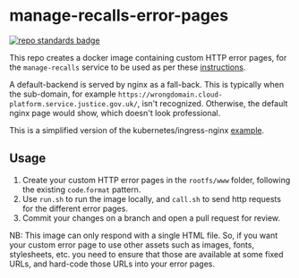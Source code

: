 # manage-recalls-error-pages

[![repo standards badge](https://img.shields.io/badge/dynamic/json?color=blue&style=for-the-badge&logo=github&label=MoJ%20Compliant&query=%24.data%5B%3F%28%40.name%20%3D%3D%20%22manage-recalls-error-pages%22%29%5D.status&url=https%3A%2F%2Foperations-engineering-reports.cloud-platform.service.justice.gov.uk%2Fgithub_repositories)](https://operations-engineering-reports.cloud-platform.service.justice.gov.uk/github_repositories#manage-recalls-error-pages "Link to report")

This repo creates a docker image containing custom HTTP error pages, for the `manage-recalls` service to be used as per these [instructions].

A default-backend is served by nginx as a fall-back. This is typically when the sub-domain, for example `https://wrongdomain.cloud-platform.service.justice.gov.uk/`, isn't recognized. Otherwise, the default nginx page would show, which doesn't look professional.

This is a simplified version of the kubernetes/ingress-nginx [example].

## Usage

1. Create your custom HTTP error pages in the `rootfs/www` folder, following the existing `code`.`format` pattern.
1. Use `run.sh` to run the image locally, and `call.sh` to send http requests for the different error pages.
1. Commit your changes on a branch and open a pull request for review.

NB: This image can only respond with a single HTML file. So, if you want your custom error page to use other assets such as images, fonts, stylesheets, etc. you need to ensure that those are available at some fixed URLs, and hard-code those URLs into your error pages.

[instructions]: https://github.com/kubernetes/ingress-nginx/tree/master/docs/examples/customization/custom-errors
[example]: https://github.com/kubernetes/ingress-nginx/tree/master/images/custom-error-pages
